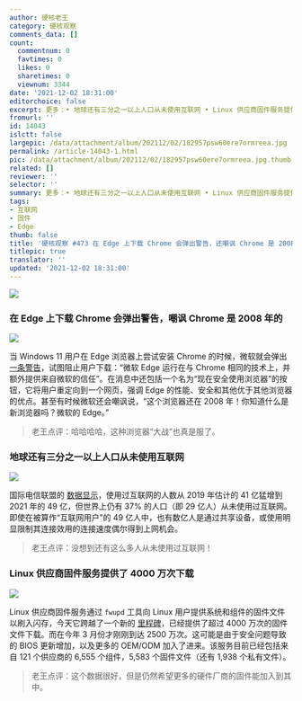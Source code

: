 ```yaml
---
author: 硬核老王
category: 硬核观察
comments_data: []
count:
  commentnum: 0
  favtimes: 0
  likes: 0
  sharetimes: 0
  viewnum: 3344
date: '2021-12-02 18:31:00'
editorchoice: false
excerpt: 更多：• 地球还有三分之一以上人口从未使用互联网 • Linux 供应商固件服务提供了 4000 万次下载
fromurl: ''
id: 14043
islctt: false
largepic: /data/attachment/album/202112/02/182957psw60ere7ormreea.jpg
permalink: /article-14043-1.html
pic: /data/attachment/album/202112/02/182957psw60ere7ormreea.jpg.thumb.jpg
related: []
reviewer: ''
selector: ''
summary: 更多：• 地球还有三分之一以上人口从未使用互联网 • Linux 供应商固件服务提供了 4000 万次下载
tags:
- 互联网
- 固件
- Edge
thumb: false
title: '硬核观察 #473 在 Edge 上下载 Chrome 会弹出警告，还嘲讽 Chrome 是 2008 年的'
titlepic: true
translator: ''
updated: '2021-12-02 18:31:00'
---
```


![](/data/attachment/album/202112/02/182957psw60ere7ormreea.jpg)


### 在 Edge 上下载 Chrome 会弹出警告，嘲讽 Chrome 是 2008 年的


![](/data/attachment/album/202112/02/183008ys2l9729bzjpa8pj.jpg)


当 Windows 11 用户在 Edge 浏览器上尝试安装 Chrome 的时候，微软就会弹出 [一条警告](https://www.neowin.net/news/microsoft-says-its-own-edge-browser-is-more-trustworthy-than-so-2008-google-chrome/)，试图阻止用户下载：“微软 Edge 运行在与 Chrome 相同的技术上，并额外提供来自微软的信任”。在消息中还包括一个名为“现在安全使用浏览器”的按钮，它将用户重定向到一个网页，强调 Edge 的性能、安全和其他优于其他浏览器的优点。甚至有时候微软还会嘲讽说，“这个浏览器还在 2008 年！你知道什么是新浏览器吗？微软的 Edge。”



> 
> 老王点评：哈哈哈哈，这种浏览器“大战”也真是服了。
> 
> 
> 


### 地球还有三分之一以上人口从未使用互联网


![](/data/attachment/album/202112/02/183056v2tnanm2mtrcm2cv.jpg)


国际电信联盟的 [数据显示](https://www.itu.int/zh/mediacentre/Pages/PR-2021-11-29-FactsFigures.aspx)，使用过互联网的人数从 2019 年估计的 41 亿猛增到 2021 年的 49 亿，但世界上仍有 37% 的人口（即 29 亿人）从未使用过互联网。即使在被算作“互联网用户"的 49 亿人中，也有数亿人是通过共享设备，或使用明显限制其连接效用的连接速度偶尔得到上网机会。



> 
> 老王点评：没想到还有这么多人从未使用过互联网！
> 
> 
> 


### Linux 供应商固件服务提供了 4000 万次下载


![](/data/attachment/album/202112/02/183113wfe747det16d7tls.jpg)


Linux 供应商固件服务通过 `fwupd` 工具向 Linux 用户提供系统和组件的固件文件以刷入闪存，今天它跨越了一个新的 [里程碑](https://www.phoronix.com/scan.php?page=news_item&px=LVFS-40-Million-Downloads)，已经提供了超过 4000 万次的固件文件下载。而在今年 3 月份才刚刚到达 2500 万次。这可能是由于安全问题导致的 BIOS 更新增加，以及更多的 OEM/ODM 加入了进来。该服务目前已经包括来自 121 个供应商的 6,555 个组件，5,583 个固件文件（还有 1,938 个私有文件）。



> 
> 老王点评：这个数据很好，但是仍然希望更多的硬件厂商的固件能加入到其中。
> 
> 
>